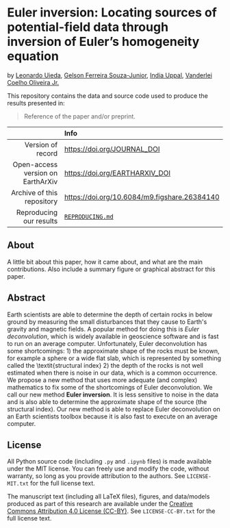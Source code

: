 # Euler inversion: Locating sources of potential-field data through inversion of Euler’s homogeneity equation

by
[Leonardo Uieda](https://leouieda.com),
[Gelson Ferreira Souza-Junior](https://github.com/souza-junior),
[India Uppal](https://github.com/indiauppal),
[Vanderlei Coelho Oliveira Jr.](https://www.pinga-lab.org/people/oliveira-jr.html)

This repository contains the data and source code used to produce the results
presented in:

> Reference of the paper and/or preprint.

|  | Info |
|-:|:-----|
| Version of record | https://doi.org/JOURNAL_DOI |
| Open-access version on EarthArXiv | https://doi.org/EARTHARXIV_DOI |
| Archive of this repository | https://doi.org/10.6084/m9.figshare.26384140 |
| Reproducing our results | [`REPRODUCING.md`](REPRODUCING.md) |

## About

A little bit about this paper, how it came about, and what are the main
contributions. Also include a summary figure or graphical abstract for this
paper.

## Abstract

Earth scientists are able to determine the depth of certain rocks in below ground by measuring the small disturbances that they cause to Earth's gravity and magnetic fields.
A popular method for doing this is *Euler deconvolution*, which is widely available in geoscience software and is fast to run on an average computer. 
Unfortunately, Euler deconvolution has some shortcomings: 1) the approximate shape of the rocks must be known, for example a sphere or a wide flat slab, which is represented by something called the \textit{structural index} 2) the depth of the rocks is not well estimated when there is noise in our data, which is a common occurrence.
We propose a new method that uses more adequate (and complex) mathematics to fix some of the shortcomings of Euler deconvolution.
We call our new method **Euler inversion**.
It is less sensitive to noise in the data and is also able to determine the approximate shape of the source (the structural index).
Our new method is able to replace Euler deconvolution on an Earth scientists toolbox because it is also fast to execute on an average computer.

## License

All Python source code (including `.py` and `.ipynb` files) is made available
under the MIT license. You can freely use and modify the code, without
warranty, so long as you provide attribution to the authors. See
`LICENSE-MIT.txt` for the full license text.

The manuscript text (including all LaTeX files), figures, and data/models
produced as part of this research are available under the [Creative Commons
Attribution 4.0 License (CC-BY)][cc-by]. See `LICENSE-CC-BY.txt` for the full
license text.

[cc-by]: https://creativecommons.org/licenses/by/4.0/
